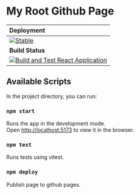 # My Root Github Page

| **Deployment**                                                                                                                                                                                                                                                                           |
| :--------------------------------------------------------------------------------------------------------------------------------------------------------------------------------------------------------------------------------------------------------------------------------------- |
| [![Stable](https://img.shields.io/github/actions/workflow/status/mattborghi/root-githubio-page/Deploy.yml?branch=master&style=for-the-badge&logo=githubactions)](https://mattborghi.github.io/)                                                                                          |
| **Build Status**                                                                                                                                                                                                                                                                         |
| [![Build and Test React Application](https://img.shields.io/github/actions/workflow/status/mattborghi/root-githubio-page/react_testing.yml?branch=master&style=for-the-badge&logo=testinglibrary)](https://github.com/mattborghi/root-githubio-page/actions/workflows/react_testing.yml) |

## Available Scripts

In the project directory, you can run:

### `npm start`

Runs the app in the development mode.<br />
Open [http://localhost:5173](http://localhost:5173) to view it in the browser.

### `npm test`

Runs tests using vitest.

### `npm deploy`

Publish page to github pages.
